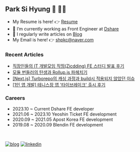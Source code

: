 
## Park Si Hyung 👋 🙆‍♂️

- My Resume is here! 👉 [Resume](https://teveloper.notion.site/Sihyung-Park-75d6d11045fa437fbf34fb467e56914c)
- 🌱 I’m currently working as Front Engineer at [Dshare](https://www.dshare.co.kr/)
- 📝 I regularly write articles on [Blog](https://teveloper.tistory.com/)
- My Email is here! 👉  shpkc@naver.com

### Recent Articles
- [직장인들의 IT 개발모임 직띵(Zicdding) FE 스터디 발표 후기](https://teveloper.tistory.com/79)
- [모듈 번들러의 탄생과 Rollup.js 파헤치기](https://teveloper.tistory.com/78)
- [[Next.js] Turborepo의 캐싱 과정과 build시 적용되지 않았던 이슈](https://teveloper.tistory.com/77)
- [[1인 앱 개발] 테니스장 앱 '타이브레이크' 출시 후기](https://teveloper.tistory.com/70)

### Careers
- 2023.10 ~ Current Dshare FE developer
- 2021.06 ~ 2023.10 Yeoshin Ticket FE development
- 2020.09 ~ 2021.05 Apost Korea FE development
- 2019.08 ~ 2020.09 Blendin FE development

<br/>


[![blog](https://img.shields.io/badge/Blog-%23000000.svg?&style=for-the-badge&logo=Buy%20Me%20A%20Coffee&logoColor=white)](https://teveloper.tistory.com/)
[![linkedin](https://img.shields.io/badge/linkedin-%231E77B5.svg?&style=for-the-badge&logo=linkedin&logoColor=white)](https://www.linkedin.com/in/sihyung-park-1a8805211/)
